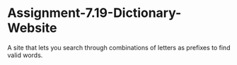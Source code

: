 # Assignment-7.19-Dictionary-Website
A site that lets you search through combinations of letters as prefixes to find valid words.
